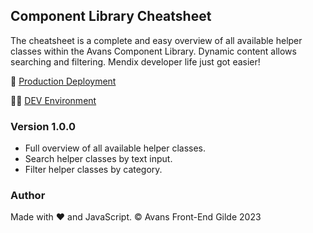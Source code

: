 ## Component Library Cheatsheet

The cheatsheet is a complete and easy overview of all available helper classes within the Avans Component Library. Dynamic content allows searching and filtering. Mendix developer life just got easier!

🚀 [Production Deployment](https://component-library-cheatsheet.netlify.app/)

👨‍💻 [DEV Environment](https://edwinsch.github.io/component-library-cheatsheet/)

### Version 1.0.0

- Full overview of all available helper classes.
- Search helper classes by text input.
- Filter helper classes by category.

### Author

Made with ❤️ and JavaScript.
&copy; Avans Front-End Gilde 2023
